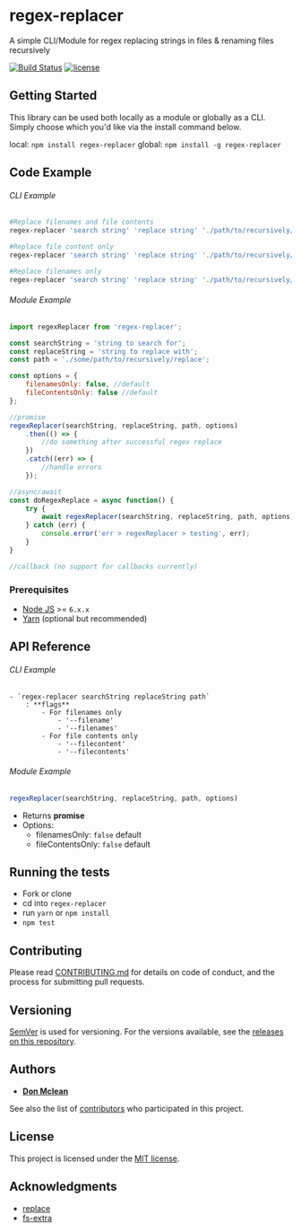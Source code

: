 # regex-replacer
A simple CLI/Module for regex replacing strings in files &amp; renaming files recursively

[![Build Status](https://travis-ci.org/Donmclean/regex-replacer.svg?branch=master)](https://travis-ci.org/Donmclean/regex-replacer) [![license](https://img.shields.io/badge/license-MIT-blue.svg)](https://github.com/Donmclean/riko/blob/master/LICENSE)

## Getting Started
This library can be used both locally as a module or globally as a CLI.
Simply choose which you'd like via the install command below.

local: `npm install regex-replacer`
global: `npm install -g regex-replacer`

## Code Example

###### CLI Example
```bash
#Replace filenames and file contents
regex-replacer 'search string' 'replace string' './path/to/recursively/replace'

#Replace file content only
regex-replacer 'search string' 'replace string' './path/to/recursively/replace' --filecontents

#Replace filenames only
regex-replacer 'search string' 'replace string' './path/to/recursively/replace' --filenames

```

###### Module Example
```javascript
import regexReplacer from 'regex-replacer';

const searchString = 'string to search for';
const replaceString = 'string to replace with';
const path = './some/path/to/recursively/replace';

const options = {
    filenamesOnly: false, //default
    fileContentsOnly: false //default
};

//promise
regexReplacer(searchString, replaceString, path, options)
    .then(() => {
        //do something after successful regex replace
    })
    .catch((err) => {
        //handle errors
    });

//async/await
const doRegexReplace = async function() {
    try {
        await regexReplacer(searchString, replaceString, path, options);
    } catch (err) {
        console.error('err > regexReplacer > testing', err);
    }
}

//callback (no support for callbacks currently)
```

### Prerequisites

- [Node JS](https://nodejs.org) >= `6.x.x`
- [Yarn](https://yarnpkg.com) (optional but recommended)

## API Reference
###### CLI Example
    - `regex-replacer searchString replaceString path`
        : **flags**
            - For filenames only
                - '--filename'
                - '--filenames'
            - For file contents only
                - '--filecontent'
                - '--filecontents'

###### Module Example
```javascript
regexReplacer(searchString, replaceString, path, options)
```

- Returns **promise**
- Options:
    - filenamesOnly: `false` default
    - fileContentsOnly: `false` default


## Running the tests
- Fork or clone
- cd into `regex-replacer`
- run `yarn` or `npm install`
- `npm test`

## Contributing

Please read [CONTRIBUTING.md](./CONTRIBUTING.md) for details on code of conduct, and the process for submitting pull requests.

## Versioning

[SemVer](http://semver.org/) is used for versioning. For the versions available, see the [releases on this repository](https://github.com/Donmclean/regex-replacer/releases).

## Authors

* [**Don Mclean**](https://github.com/Donmclean)

See also the list of [contributors](https://github.com/Donmclean/regex-replacer/contributors) who participated in this project.

## License

This project is licensed under the [MIT license](./LICENSE).

## Acknowledgments

* [replace](https://github.com/harthur/replace)
* [fs-extra](https://github.com/jprichardson/node-fs-extra)